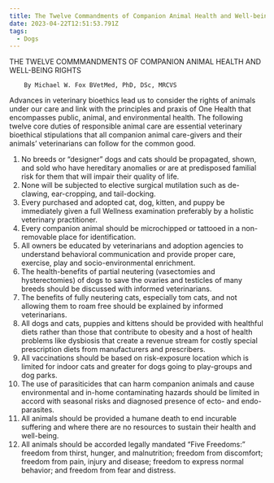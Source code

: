 ```yaml
---
title: The Twelve Commandments of Companion Animal Health and Well-being Rights
date: 2023-04-22T12:51:53.791Z
tags:
  - Dogs
---
```

THE TWELVE COMMMANDMENTS OF COMPANION ANIMAL
                         HEALTH AND WELL-BEING RIGHTS


        By Michael W. Fox BVetMed, PhD, DSc, MRCVS
 Advances in veterinary bioethics lead us to consider the rights of animals under our care and link with the principles and praxis of One Health that encompasses public, animal, and environmental health. The following twelve core duties of responsible animal care are essential veterinary bioethical stipulations that all companion animal care-givers and their animals’ veterinarians can follow for the common good. 
1.	No breeds or “designer” dogs and cats should be propagated, shown, and sold who have hereditary anomalies or are at predisposed familial risk for them that will impair their quality of life. 
2.	None will be subjected to elective surgical mutilation such as de-clawing, ear-cropping, and tail-docking.
3.	Every purchased and adopted cat, dog, kitten, and puppy be immediately given a full Wellness examination preferably by a holistic veterinary practitioner.
4.	Every companion animal should be microchipped or tattooed in a non-removable place for identification.
5.	All owners be educated by veterinarians and adoption agencies to understand behavioral communication and provide proper care, exercise, play and socio-environmental enrichment.
6.	The health-benefits of partial neutering (vasectomies and hysterectomies) of dogs to save the ovaries and testicles of many breeds should be discussed with informed veterinarians.
7.	The benefits of fully neutering cats, especially tom cats, and not allowing them to roam free should be explained by informed veterinarians.
8.	All dogs and cats, puppies and kittens should be provided with healthful diets rather than those that contribute to obesity and a host of health problems like dysbiosis that create a revenue stream for costly special prescription diets from manufacturers and prescribers.
9.	 All vaccinations should be based on risk-exposure location which is limited for indoor cats and greater for dogs going to play-groups and dog parks.
10.	 The use of parasiticides that can harm companion animals and cause environmental and in-home contaminating hazards should be limited in accord with seasonal risks and diagnosed presence of ecto- and endo-parasites.
11.	 All animals should be provided a humane death to end incurable suffering and where there are no resources to sustain their health and well-being.
12.	 All animals should be accorded legally mandated “Five Freedoms:” freedom from thirst, hunger, and malnutrition; freedom from discomfort; freedom from pain, injury and disease; freedom to express normal behavior; and freedom from fear and distress.

